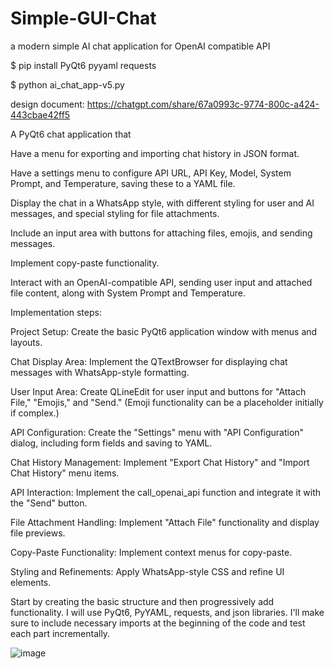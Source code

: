 # Simple-GUI-Chat
a modern simple AI chat application for OpenAI compatible API

$ pip install PyQt6 pyyaml requests

$ python ai_chat_app-v5.py

design document:
https://chatgpt.com/share/67a0993c-9774-800c-a424-443cbae42ff5

A PyQt6 chat application that

Have a menu for exporting and importing chat history in JSON format.

Have a settings menu to configure API URL, API Key, Model, System Prompt, and Temperature, saving these to a YAML file.

Display the chat in a WhatsApp style, with different styling for user and AI messages, and special styling for file attachments.

Include an input area with buttons for attaching files, emojis, and sending messages.

Implement copy-paste functionality.

Interact with an OpenAI-compatible API, sending user input and attached file content, along with System Prompt and Temperature.

Implementation steps:

Project Setup: Create the basic PyQt6 application window with menus and layouts.

Chat Display Area: Implement the QTextBrowser for displaying chat messages with WhatsApp-style formatting.

User Input Area: Create QLineEdit for user input and buttons for "Attach File," "Emojis," and "Send." (Emoji functionality can be a placeholder initially if complex.)

API Configuration: Create the "Settings" menu with "API Configuration" dialog, including form fields and saving to YAML.

Chat History Management: Implement "Export Chat History" and "Import Chat History" menu items.

API Interaction: Implement the call_openai_api function and integrate it with the "Send" button.

File Attachment Handling: Implement "Attach File" functionality and display file previews.

Copy-Paste Functionality: Implement context menus for copy-paste.

Styling and Refinements: Apply WhatsApp-style CSS and refine UI elements.

Start by creating the basic structure and then progressively add functionality. I will use PyQt6, PyYAML, requests, and json libraries. I'll make sure to include necessary imports at the beginning of the code and test each part incrementally.

![image](https://github.com/user-attachments/assets/c9f26715-0fb2-4e54-8589-a870eeebfe38)

